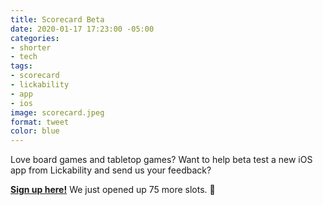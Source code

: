```yaml
---
title: Scorecard Beta
date: 2020-01-17 17:23:00 -05:00
categories:
- shorter
- tech
tags:
- scorecard
- lickability
- app
- ios
image: scorecard.jpeg
format: tweet
color: blue
---
```


Love board games and tabletop games? Want to help beta test a new iOS app from Lickability and send us your feedback?

[**Sign up here!**](https://testflight.apple.com/join/hQHePXvu) We just opened up 75 more slots. 👅 